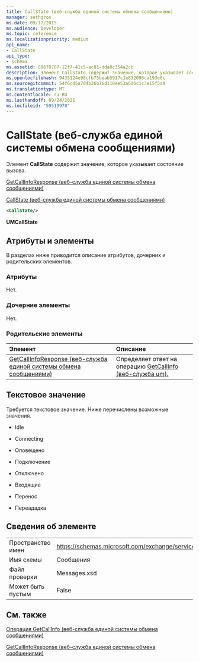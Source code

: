 ```yaml
---
title: CallState (веб-служба единой системы обмена сообщениями)
manager: sethgros
ms.date: 09/17/2015
ms.audience: Developer
ms.topic: reference
ms.localizationpriority: medium
api_name:
- CallState
api_type:
- schema
ms.assetid: 88670707-12f7-41c5-ac81-dda0c354a2cb
description: Элемент CallState содержит значение, которое указывает состояние вызова.
ms.openlocfilehash: 9435124e98cfb75beab5917c1e832096ca193e0c
ms.sourcegitcommit: 54f6cd5a704b36b76d110ee53a6d6c1c3e15f5a9
ms.translationtype: MT
ms.contentlocale: ru-RU
ms.lasthandoff: 09/24/2021
ms.locfileid: "59519970"
---
```

# <a name="callstate-um-web-service"></a>CallState (веб-служба единой системы обмена сообщениями)

Элемент **CallState** содержит значение, которое указывает состояние вызова. 
  
[GetCallInfoResponse (веб-служба единой системы обмена сообщениями)](getcallinforesponse-um-web-service.md)
  
[CallState (веб-служба единой системы обмена сообщениями)](callstate-um-web-service.md)
  
```xml
<CallState/>
```

 **UMCallState**
## <a name="attributes-and-elements"></a>Атрибуты и элементы

В разделах ниже приводится описание атрибутов, дочерних и родительских элементов.
  
### <a name="attributes"></a>Атрибуты

Нет.
  
### <a name="child-elements"></a>Дочерние элементы

Нет.
  
### <a name="parent-elements"></a>Родительские элементы

|**Элемент**|**Описание**|
|:-----|:-----|
|[GetCallInfoResponse (веб-служба единой системы обмена сообщениями)](getcallinforesponse-um-web-service.md) <br/> |Определяет ответ на операцию [GetCallInfo (веб-служба um).](getcallinfo-operation-um-web-service.md)  <br/> |
   
## <a name="text-value"></a>Текстовое значение

Требуется текстовое значение. Ниже перечислены возможные значения.
  
- Idle
    
- Connecting
    
- Оповещено
    
- Подключение
    
- Отключено
    
- Входящие
    
- Перенос
    
- Переададка
    
## <a name="element-information"></a>Сведения об элементе

|||
|:-----|:-----|
|Пространство имен  <br/> |https://schemas.microsoft.com/exchange/services/2006/message  <br/> |
|Имя схемы  <br/> |Сообщения  <br/> |
|Файл проверки  <br/> |Messages.xsd  <br/> |
|Может быть пустым  <br/> |False  <br/> |
   
## <a name="see-also"></a>См. также



[Операция GetCallInfo (веб-служба единой системы обмена сообщениями)](getcallinfo-operation-um-web-service.md)
  
[GetCallInfoResponse (веб-служба единой системы обмена сообщениями)](getcallinforesponse-um-web-service.md)

